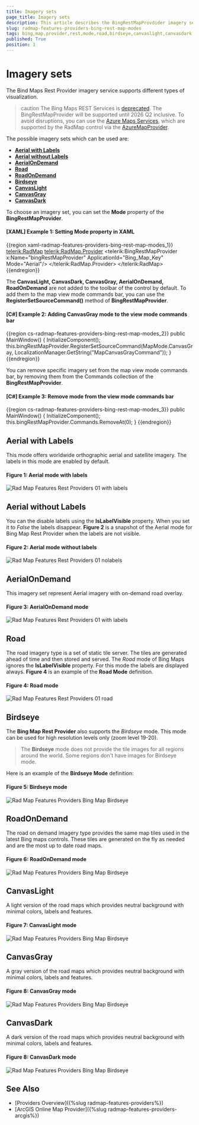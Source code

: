 ```yaml
---
title: Imagery sets
page_title: Imagery sets
description: This article describes the BingRestMapProvdider imagery sets.
slug: radmap-features-providers-bing-rest-map-modes
tags: bing,map,provider,rest,mode,road,birdseye,canvaslight,canvasdark,canvasgray, aerialondemand, roadondemand,ondemand
published: True
position: 1
---
```


# Imagery sets

The Bind Maps Rest Provider imagery service supports different types of visualization.

>caution The Bing Maps REST Services is [deprecated](https://learn.microsoft.com/en-us/bingmaps/rest-services/). The BingRestMapProvider will be supported until 2026 Q2 inclusive. To avoid disruptions, you can use the [Azure Maps Services](https://learn.microsoft.com/en-us/azure/azure-maps/), which are supported by the RadMap control via the [AzureMapProvider](radmap-features-providers-azuremapprovider).

The possible imagery sets which can be used are:
* [__Aerial with Labels__](#aerial-with-labels)
* [__Aerial without Labels__](#aerial-without-labels)
* [__AerialOnDemand__](#aerialondemand)
* [__Road__](#road)
* [__RoadOnDemand__](#roadondemand)
* [__Birdseye__](#birdseye)
* [__CanvasLight__](#canvaslight)
* [__CanvasGray__](#canvasgray)
* [__CanvasDark__](#canvasdark)

To choose an imagery set, you can set the __Mode__ property of the __BingRestMapProvider__.

#### __[XAML] Example 1: Setting Mode property in XAML__
{{region xaml-radmap-features-providers-bing-rest-map-modes_1}}
	<telerik:RadMap>
		<telerik:RadMap.Provider>
			<telerik:BingRestMapProvider x:Name="bingRestMapProvider" ApplicationId="Bing_Map_Key" Mode="Aerial"/>
		</telerik:RadMap.Provider>
	</telerik:RadMap>
{{endregion}}

The __CanvasLight, CanvasDark, CanvasGray, AerialOnDemand, RoadOnDemand__ are not added to the toolbar of the control by default. To add them to the map view mode commands bar, you can use the __RegisterSetSourceCommand()__ method of __BingRestMapProvider__.

#### __[C#] Example 2: Adding CanvasGray mode to the view mode commands bar__
{{region cs-radmap-features-providers-bing-rest-map-modes_2}}
	public MainWindow()
	{
		InitializeComponent();
		this.bingRestMapProvider.RegisterSetSourceCommand(MapMode.CanvasGray, LocalizationManager.GetString("MapCanvasGrayCommand"));
	}
{{endregion}}

You can remove specific imagery set from the map view mode commands bar, by removing them from the Commands collection of the __BingRestMapProvider__.

#### __[C#] Example 3: Remove mode from the view mode commands bar__
{{region cs-radmap-features-providers-bing-rest-map-modes_3}}
	public MainWindow()
	{
		InitializeComponent();
		this.bingRestMapProvider.Commands.RemoveAt(0);
	}
{{endregion}}

## Aerial with Labels

This mode offers worldwide orthographic aerial and satellite imagery. The labels in this mode are enabled by default.

#### __Figure 1: Aerial mode with labels__
	
![Rad Map Features Rest Providers 01 with labels](images/RadMap_Features_Rest_Providers_AerialWithLabels.png)	

## Aerial without Labels

You can the disable labels using the __IsLabelVisible__ property. When you set it to *False* the labels disappear. __Figure 2__ is a snapshot of the Aerial mode for Bing Map Rest Provider when the labels are not visible.

#### __Figure 2: Aerial mode without labels__
![Rad Map Features Rest Providers 01 nolabels](images/RadMap_Features_Rest_Providers_Aerial.png)

## AerialOnDemand

This imagery set represent Aerial imagery with on-demand road overlay.

#### __Figure 3: AerialOnDemand mode__
![Rad Map Features Rest Providers 01 with labels](images/RadMap_Features_Rest_Providers_AerialWithLabels.png)

## Road

The road imagery type is a set of static tile server. The tiles are generated ahead of time and then stored and served. The *Road* mode of Bing Maps ignores the __IsLabelVisible__ property. For this mode the labels are displayed always. __Figure 4__ is an example of the __Road Mode__ definition.

#### __Figure 4: Road mode__
![Rad Map Features Rest Providers 01 road](images/RadMap_Features_Rest_Providers_Road.png)	

## Birdseye

The __Bing Map Rest Provider__ also supports the *Birdseye* mode. This mode can be used for high resolution levels only (zoom level 19-20).

>The __Birdseye__ mode does not provide the tile images for all regions around the world. Some regions don't have images for Birdseye mode.

Here is an example of the __Birdseye Mode__ definition:

#### __Figure 5: Birdseye mode__
![Rad Map Features Providers Bing Map Birdseye](images/RadMap_Features_Providers_BingMap_Birdseye.png)

## RoadOnDemand

The road on demand imagery type provides the same map tiles used in the latest Bing maps controls. These tiles are generated on the fly as needed and are the most up to date road maps. 

#### __Figure 6: RoadOnDemand mode__
![Rad Map Features Providers Bing Map Birdseye](images/RadMap_Features_Rest_Providers_RoadOnDemand.png)

## CanvasLight

A light version of the road maps which provides neutral background  with minimal colors, labels and features.

#### __Figure 7: CanvasLight mode__
![Rad Map Features Providers Bing Map Birdseye](images/RadMap_Features_Rest_Providers_CanvasLight.png)

## CanvasGray

A gray version of the road maps which provides neutral background with minimal colors, labels and features.

#### __Figure 8: CanvasGray mode__
![Rad Map Features Providers Bing Map Birdseye](images/RadMap_Features_Rest_Providers_CanvasGray.png)

## CanvasDark

A dark version of the road maps which provides neutral background with minimal colors, labels and features.

#### __Figure 8: CanvasDark mode__	
![Rad Map Features Providers Bing Map Birdseye](images/RadMap_Features_Rest_Providers_CanvasDark.png)

## See Also
 * [Providers Overview]({%slug radmap-features-providers%})
 * [ArcGIS Online Map Provider]({%slug radmap-features-providers-arcgis%})